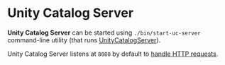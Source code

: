 # Unity Catalog Server

**Unity Catalog Server** can be started using `./bin/start-uc-server` command-line utility (that runs [UnityCatalogServer](UnityCatalogServer.md)).

Unity Catalog Server listens at `8080` by default to [handle HTTP requests](UnityCatalogServer.md#addServices).
